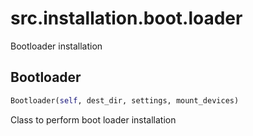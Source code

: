 <h1 id="src.installation.boot.loader">src.installation.boot.loader</h1>

Bootloader installation
<h2 id="src.installation.boot.loader.Bootloader">Bootloader</h2>

```python
Bootloader(self, dest_dir, settings, mount_devices)
```
Class to perform boot loader installation
